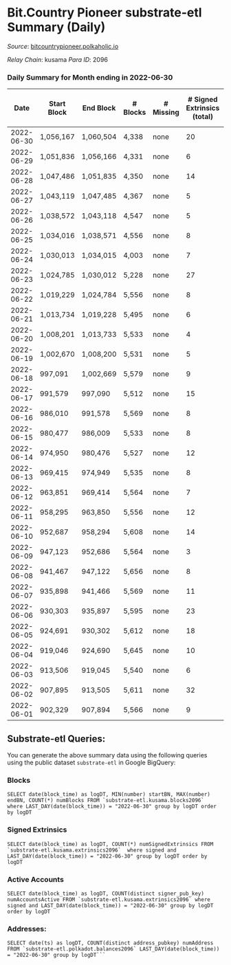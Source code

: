 # Bit.Country Pioneer substrate-etl Summary (Daily)

_Source_: [bitcountrypioneer.polkaholic.io](https://bitcountrypioneer.polkaholic.io)

*Relay Chain*: kusama
*Para ID*: 2096



### Daily Summary for Month ending in 2022-06-30


| Date | Start Block | End Block | # Blocks | # Missing | # Signed Extrinsics (total) | # Active Accounts | # Addresses with Balances | # Events | # Transfers | # XCM Transfers In | # XCM Transfers Out |
| ---- | ----------- | --------- | -------- | --------- | --------------------------- | ----------------- | ------------------------- | -------- | ----------- | ------------------ | ------------------- |
| 2022-06-30 | 1,056,167 | 1,060,504 | 4,338 | none  | 20 | 15 | 16,597 | 9,531 | 751  |   |   |
| 2022-06-29 | 1,051,836 | 1,056,166 | 4,331 | none  | 6 | 5 | 16,597 | 8,950 | 258  |   |   |
| 2022-06-28 | 1,047,486 | 1,051,835 | 4,350 | none  | 14 | 10 | 16,597 | 9,287 | 513  |   |   |
| 2022-06-27 | 1,043,119 | 1,047,485 | 4,367 | none  | 5 | 3 | 16,597 | 8,924 | 161  |   |   |
| 2022-06-26 | 1,038,572 | 1,043,118 | 4,547 | none  | 5 | 5 | 16,597 | 9,324 | 205  |   |   |
| 2022-06-25 | 1,034,016 | 1,038,571 | 4,556 | none  | 8 | 7 | 16,597 | 9,523 | 367  |   |   |
| 2022-06-24 | 1,030,013 | 1,034,015 | 4,003 | none  | 7 | 5 | 16,597 | 8,303 | 262  |   |   |
| 2022-06-23 | 1,024,785 | 1,030,012 | 5,228 | none  | 27 | 12 | 16,597 | 11,313 | 718  |   |   |
| 2022-06-22 | 1,019,229 | 1,024,784 | 5,556 | none  | 8 | 6 | 16,597 | 11,473 | 317  |   |   |
| 2022-06-21 | 1,013,734 | 1,019,228 | 5,495 | none  | 6 | 5 | 16,597 | 11,283 | 259  |   |   |
| 2022-06-20 | 1,008,201 | 1,013,733 | 5,533 | none  | 4 | 4 | 16,597 | 11,291 | 308  |   |   |
| 2022-06-19 | 1,002,670 | 1,008,200 | 5,531 | none  | 5 | 4 | 16,547 | 11,301 | 210  |   |   |
| 2022-06-18 | 997,091 | 1,002,669 | 5,579 | none  | 9 | 7 | 16,547 | 11,569 | 362  |   |   |
| 2022-06-17 | 991,579 | 997,090 | 5,512 | none  | 15 | 9 | 16,547 | 11,637 | 534  |   |   |
| 2022-06-16 | 986,010 | 991,578 | 5,569 | none  | 8 | 7 | 16,547 | 11,544 | 362  |   |   |
| 2022-06-15 | 980,477 | 986,009 | 5,533 | none  | 8 | 8 | 16,547 | 11,514 | 408  |   |   |
| 2022-06-14 | 974,950 | 980,476 | 5,527 | none  | 12 | 8 | 16,547 | 11,521 | 403  |   |   |
| 2022-06-13 | 969,415 | 974,949 | 5,535 | none  | 8 | 5 | 16,547 | 11,386 | 272  |   |   |
| 2022-06-12 | 963,851 | 969,414 | 5,564 | none  | 7 | 7 | 16,547 | 11,512 | 345  |   |   |
| 2022-06-11 | 958,295 | 963,850 | 5,556 | none  | 12 | 6 | 16,547 | 11,604 | 432  |   |   |
| 2022-06-10 | 952,687 | 958,294 | 5,608 | none  | 14 | 11 | 16,547 | 11,838 | 648  |   |   |
| 2022-06-09 | 947,123 | 952,686 | 5,564 | none  | 3 | 2 | 16,497 | 11,265 | 118  |   |   |
| 2022-06-08 | 941,467 | 947,122 | 5,656 | none  | 8 | 5 | 16,497 | 11,636 | 280  |   |   |
| 2022-06-07 | 935,898 | 941,466 | 5,569 | none  | 11 | 8 | 16,497 | 11,615 | 418  |   |   |
| 2022-06-06 | 930,303 | 935,897 | 5,595 | none  | 23 | 14 | 16,497 | 12,018 | 713  |   |   |
| 2022-06-05 | 924,691 | 930,302 | 5,612 | none  | 18 | 10 | 16,497 | 11,870 | 552  |   |   |
| 2022-06-04 | 919,046 | 924,690 | 5,645 | none  | 10 | 8 | 16,497 | 11,769 | 425  |   |   |
| 2022-06-03 | 913,506 | 919,045 | 5,540 | none  | 6 | 5 | 16,497 | 11,380 | 266  |   |   |
| 2022-06-02 | 907,895 | 913,505 | 5,611 | none  | 32 | 10 | 16,497 | 12,080 | 800  |   |   |
| 2022-06-01 | 902,329 | 907,894 | 5,566 | none  | 9 | 7 | 16,447 | 11,552 | 371  |   |   |

## Substrate-etl Queries:
You can generate the above summary data using the following queries using the public dataset `substrate-etl` in Google BigQuery:


### Blocks
```
SELECT date(block_time) as logDT, MIN(number) startBN, MAX(number) endBN, COUNT(*) numBlocks FROM `substrate-etl.kusama.blocks2096`  where LAST_DAY(date(block_time)) = "2022-06-30" group by logDT order by logDT
```


### Signed Extrinsics
```
SELECT date(block_time) as logDT, COUNT(*) numSignedExtrinsics FROM `substrate-etl.kusama.extrinsics2096`  where signed and LAST_DAY(date(block_time)) = "2022-06-30" group by logDT order by logDT
```


### Active Accounts
```
SELECT date(block_time) as logDT, COUNT(distinct signer_pub_key) numAccountsActive FROM `substrate-etl.kusama.extrinsics2096` where signed and LAST_DAY(date(block_time)) = "2022-06-30" group by logDT order by logDT
```


### Addresses:
```
SELECT date(ts) as logDT, COUNT(distinct address_pubkey) numAddress FROM `substrate-etl.polkadot.balances2096` LAST_DAY(date(block_time)) = "2022-06-30" group by logDT```

